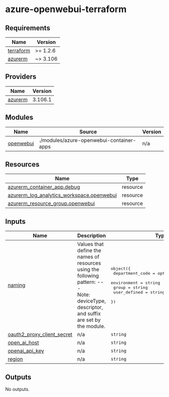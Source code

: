 # azure-openwebui-terraform
<!-- BEGIN_TF_DOCS -->
## Requirements

| Name | Version |
|------|---------|
| <a name="requirement_terraform"></a> [terraform](#requirement\_terraform) | >= 1.2.6 |
| <a name="requirement_azurerm"></a> [azurerm](#requirement\_azurerm) | ~> 3.106 |

## Providers

| Name | Version |
|------|---------|
| <a name="provider_azurerm"></a> [azurerm](#provider\_azurerm) | 3.106.1 |

## Modules

| Name | Source | Version |
|------|--------|---------|
| <a name="module_openwebui"></a> [openwebui](#module\_openwebui) | ./modules/azure-openwebui-container-apps | n/a |

## Resources

| Name | Type |
|------|------|
| [azurerm_container_app.debug](https://registry.terraform.io/providers/hashicorp/azurerm/latest/docs/resources/container_app) | resource |
| [azurerm_log_analytics_workspace.openwebui](https://registry.terraform.io/providers/hashicorp/azurerm/latest/docs/resources/log_analytics_workspace) | resource |
| [azurerm_resource_group.openwebui](https://registry.terraform.io/providers/hashicorp/azurerm/latest/docs/resources/resource_group) | resource |

## Inputs

| Name | Description | Type | Default | Required |
|------|-------------|------|---------|:--------:|
| <a name="input_naming"></a> [naming](#input\_naming) | Values that define the names of resources using the following pattern: <departmentCode><environment><region><deviceType>-<group>-<userDefined><descriptor>-<suffix><br>Note: deviceType, descriptor, and suffix are set by the module. | <pre>object({<br>    department_code = optional(string, "Sc")<br>    environment     = string<br>    group           = string<br>    user_defined    = string<br>  })</pre> | n/a | yes |
| <a name="input_oauth2_proxy_client_secret"></a> [oauth2\_proxy\_client\_secret](#input\_oauth2\_proxy\_client\_secret) | n/a | `string` | n/a | yes |
| <a name="input_open_ai_host"></a> [open\_ai\_host](#input\_open\_ai\_host) | n/a | `string` | n/a | yes |
| <a name="input_openai_api_key"></a> [openai\_api\_key](#input\_openai\_api\_key) | n/a | `string` | n/a | yes |
| <a name="input_region"></a> [region](#input\_region) | n/a | `string` | n/a | yes |

## Outputs

No outputs.
<!-- END_TF_DOCS -->